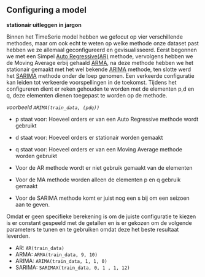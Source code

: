 ## Configuring a model

**stationair uitleggen in jargon**

Binnen het TimeSerie model hebben we gefocut op vier verschillende methodes, maar om ook echt te weten op welke methode onze dataset past hebben we ze allemaal geconfigureerd en gevisualisseerd. Eerst begonnen we met een Simpel [Auto Regressive(AR)]() methode, vervolgens hebben we de Moving Average erbij gehaald [ARMA](), na deze methode hebben we het stationair gemaakt met het wel bekende [ARIMA]() methode, ten slotte werd het [SARIMA]() methode onder de loep genomen. Een verkeerde configuratie kan leiden tot verkeerde voorspellingen in de toekomst. Tijdens het configureren dient er reken gehouden te worden met de elementen p,d en q, deze elementen dienen toegepast te worden op de methode.

 *voorbeeld `ARIMA(train_data, (pdq))`*
 
* p staat voor: Hoeveel orders er van een Auto Regressive methode wordt gebruikt
* d staat voor: Hoeveel orders er stationair worden gemaakt
* q staat voor: Hoeveel orders er van een Moving Average methode worden gebruikt

* Voor de AR methode wordt er niet gebruik gemaakt van de elementen
* Voor de MA methode worden alleen de elementen p en q gebruik gemaakt
* Voor de SARIMA methode komt er juist nog een s bij om een seizoen aan te geven.

Omdat er geen specifieke berekening is om de juiste configuratie te kiezen is er constant gespeeld met de getallen en is er gekozen om de volgende parameters te tunen en te gebruiken omdat deze het beste resultaat leverden.

* AR: `AR(train_data)`
* ARMA: `ARMA(train_data, 9, 10)`
* ARIMA: `ARIMA(train_data, 1, 1, 0)`
* SARIMA: `SARIMAX(train_data, 0, 1 , 1, 12)`
